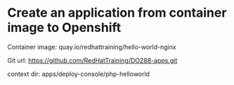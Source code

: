 # Create an application from container image to Openshift

Container image: quay.io/redhattraining/hello-world-nginx

Git url: https://github.com/RedHatTraining/DO288-apps.git

context dir: apps/deploy-console/php-helloworld

